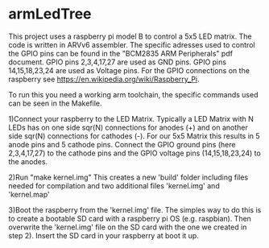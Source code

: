# armLedTree

This project uses a raspberry pi model B to control a 5x5 LED matrix. The code is written in ARVv6 assembler.
The specific adresses used to control the GPIO pins can be found in the "BCM2835 ARM Peripherals" pdf document.
GPIO pins 2,3,4,17,27 are used as GND pins. GPIO pins 14,15,18,23,24 are used as Voltage pins.
For the GPIO connections on the raspberry see https://en.wikipedia.org/wiki/Raspberry_Pi.

To run this you need a working arm toolchain, the specific commands used can be seen in the Makefile.

1)Connect your raspberry to the LED Matrix. Typically a LED Matrix with N LEDs has on one side sqr(N) connections
  for anodes (+) and on another side sqr(N) connections for cathodes (-). For our 5x5 Matrix this results in 5 anode
  pins and 5 cathode pins. Connect the GPIO ground pins (here 2,3,4,17,27) to the cathode pins and the GPIO voltage
  pins (14,15,18,23,24) to the anodes.

2)Run "make kernel.img"
  This creates a new 'build' folder including files needed for compilation and two additional files
  'kernel.img' and 'kernel.map'

3)Boot the raspberry from the 'kernel.img' file.
  The simples way to do this is to create a bootable SD card with a raspberry pi OS (e.g. raspbian). Then overwrite the
  'kernel.img' file on the SD card with the one we created in step 2). Insert the SD card in your raspberry at boot it up.
